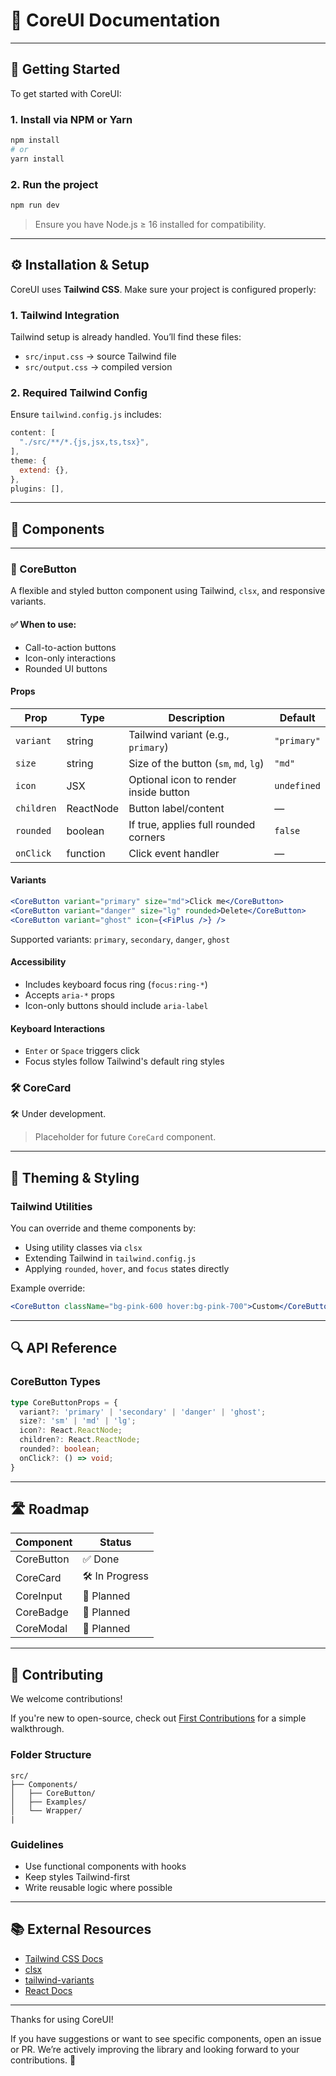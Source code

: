 # 🧱 CoreUI Documentation

---

## 🚀 Getting Started

To get started with CoreUI:

### 1. Install via NPM or Yarn

```bash
npm install
# or
yarn install
```

### 2. Run the project

```bash
npm run dev
```

> Ensure you have Node.js ≥ 16 installed for compatibility.

---

## ⚙️ Installation & Setup

CoreUI uses **Tailwind CSS**. Make sure your project is configured properly:

### 1. Tailwind Integration

Tailwind setup is already handled. You’ll find these files:

- `src/input.css` → source Tailwind file
- `src/output.css` → compiled version

### 2. Required Tailwind Config

Ensure `tailwind.config.js` includes:

```js
content: [
  "./src/**/*.{js,jsx,ts,tsx}",
],
theme: {
  extend: {},
},
plugins: [],
```

---

## 🧩 Components

---

### 🔘 CoreButton

A flexible and styled button component using Tailwind, `clsx`, and responsive variants.

#### ✅ When to use:

- Call-to-action buttons
- Icon-only interactions
- Rounded UI buttons

#### Props

| Prop       | Type     | Description                             | Default      |
|------------|----------|-----------------------------------------|--------------|
| `variant`  | string   | Tailwind variant (e.g., `primary`)      | `"primary"`  |
| `size`     | string   | Size of the button (`sm`, `md`, `lg`)   | `"md"`       |
| `icon`     | JSX      | Optional icon to render inside button   | `undefined`  |
| `children` | ReactNode| Button label/content                    | —            |
| `rounded`  | boolean  | If true, applies full rounded corners   | `false`      |
| `onClick`  | function | Click event handler                      | —            |

#### Variants

```jsx
<CoreButton variant="primary" size="md">Click me</CoreButton>
<CoreButton variant="danger" size="lg" rounded>Delete</CoreButton>
<CoreButton variant="ghost" icon={<FiPlus />} />
```

Supported variants: `primary`, `secondary`, `danger`, `ghost`

#### Accessibility

- Includes keyboard focus ring (`focus:ring-*`)
- Accepts `aria-*` props
- Icon-only buttons should include `aria-label`

#### Keyboard Interactions

- `Enter` or `Space` triggers click
- Focus styles follow Tailwind's default ring styles

### 🛠️ CoreCard

🛠️ Under development.

> Placeholder for future `CoreCard` component.

---

## 🎨 Theming & Styling

### Tailwind Utilities

You can override and theme components by:

- Using utility classes via `clsx`
- Extending Tailwind in `tailwind.config.js`
- Applying `rounded`, `hover`, and `focus` states directly

Example override:

```jsx
<CoreButton className="bg-pink-600 hover:bg-pink-700">Custom</CoreButton>
```

---

## 🔍 API Reference

### CoreButton Types

```ts
type CoreButtonProps = {
  variant?: 'primary' | 'secondary' | 'danger' | 'ghost';
  size?: 'sm' | 'md' | 'lg';
  icon?: React.ReactNode;
  children?: React.ReactNode;
  rounded?: boolean;
  onClick?: () => void;
}
```

---

## 🛣️ Roadmap

| Component      | Status         |
|----------------|----------------|
| CoreButton     | ✅ Done         |
| CoreCard       | 🛠️ In Progress |
| CoreInput      | 📝 Planned      |
| CoreBadge      | 📝 Planned      |
| CoreModal      | 📝 Planned      |

---

## 🤝 Contributing

We welcome contributions!

If you're new to open-source, check out [First Contributions](https://firstcontributions.github.io/) for a simple walkthrough.

### Folder Structure

```
src/
├── Components/
│   ├── CoreButton/
│   ├── Examples/
│   └── Wrapper/
|
```

### Guidelines

- Use functional components with hooks
- Keep styles Tailwind-first
- Write reusable logic where possible

---

## 📚 External Resources

- [Tailwind CSS Docs](https://tailwindcss.com/docs)
- [clsx](https://github.com/lukeed/clsx)
- [tailwind-variants](https://tailwind-variants.org/)
- [React Docs](https://react.dev/)

---

Thanks for using CoreUI!

If you have suggestions or want to see specific components, open an issue or PR. We’re actively improving the library and looking forward to your contributions. 🌟

